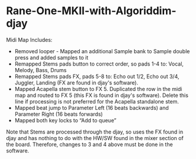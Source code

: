 # Rane-One-MKII-with-Algoriddim-djay

Midi Map Includes:
- Removed looper - Mapped an additional Sample bank to Sample double press and added samples to it 
- Remapped Stems pads button to correct order, so pads 1-4 to: Vocal, Melody, Bass, Drums
- Remapped Stems pads FX, pads 5-8 to: Echo out 1/2, Echo out 3/4, Juggler, Landing (FX are found in djay's software).
- Mapped Acapella stem button to FX 5. Duplicated the row in the midi map and routed to FX 5 (this FX is found in djay's software). Delete this line if processing is not preferred for the Acapella standalone stem. 
- Mapped beat jump to Parameter Left (16 beats backwards) and Parameter Right (16 beats forwards)
- Mapped both key locks to “Add to queue” 

Note that Stems are processed through the djay, so uses the FX found in djay and has nothing to do with the HW/SW found in the mixer section of the board. Therefore, changes to 3 and 4 above must be done in the software.
